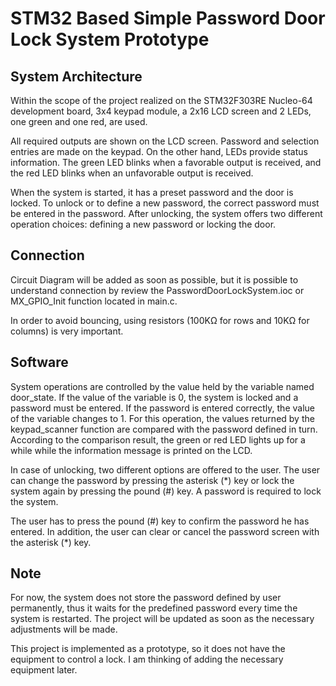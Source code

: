 # STM32 Based Simple Password Door Lock System Prototype



## System Architecture

Within the scope of the project realized on the STM32F303RE Nucleo-64 development board, 3x4 keypad module, a 2x16 LCD screen and 2 LEDs, one green and one red, are used.

All required outputs are shown on the LCD screen. Password and selection entries are made on the keypad. On the other hand, LEDs provide status information. The green LED blinks when a favorable output is received, and the red LED blinks when an unfavorable output is received.

When the system is started, it has a preset password and the door is locked. To unlock or to define a new password, the correct password must be entered in the password. After unlocking, the system offers two different operation choices: defining a new password or locking the door.

## Connection

Circuit Diagram will be added as soon as possible, but it is possible to understand connection by review the PasswordDoorLockSystem.ioc or MX_GPIO_Init function located in main.c.

In order to avoid bouncing, using resistors (100KΩ for rows and 10KΩ for columns) is very important.

## Software

System operations are controlled by the value held by the variable named door_state. If the value of the variable is 0, the system is locked and a password must be entered. If the password is entered correctly, the value of the variable changes to 1. For this operation, the values ​​returned by the keypad_scanner function are compared with the password defined in turn. According to the comparison result, the green or red LED lights up for a while while the information message is printed on the LCD.

In case of unlocking, two different options are offered to the user. The user can change the password by pressing the asterisk (*) key or lock the system again by pressing the pound (#) key. A password is required to lock the system.

The user has to press the pound (#) key to confirm the password he has entered. In addition, the user can clear or cancel the password screen with the asterisk (*) key.

## Note

For now, the system does not store the password defined by user permanently, thus it waits for the predefined password every time the system is restarted. The project will be updated as soon as the necessary adjustments will be made.

This project is implemented as a prototype, so it does not have the equipment to control a lock. I am thinking of adding the necessary equipment later.
